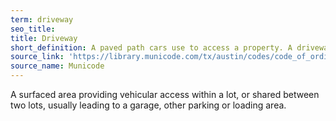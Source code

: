 ```yaml
---
term: driveway
seo_title: 
title: Driveway
short_definition: A paved path cars use to access a property. A driveway leads to a garage or other parking structure.
source_link: 'https://library.municode.com/tx/austin/codes/code_of_ordinances?nodeId=TIT25LADE_CH25-1GEREPR_ART2DEME_S25-1-21DE'
source_name: Municode
---
```



A surfaced area providing vehicular access within a lot, or shared between two lots, usually leading to a garage, other parking or loading area.